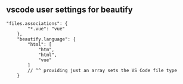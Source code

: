 ## vscode user settings for beautify
```
"files.associations": {
        "*.vue": "vue"
    },
    "beautify.language": {
        "html": [
            "htm",
            "html",
            "vue"
        ]
        // ^^ providing just an array sets the VS Code file type
    }
```